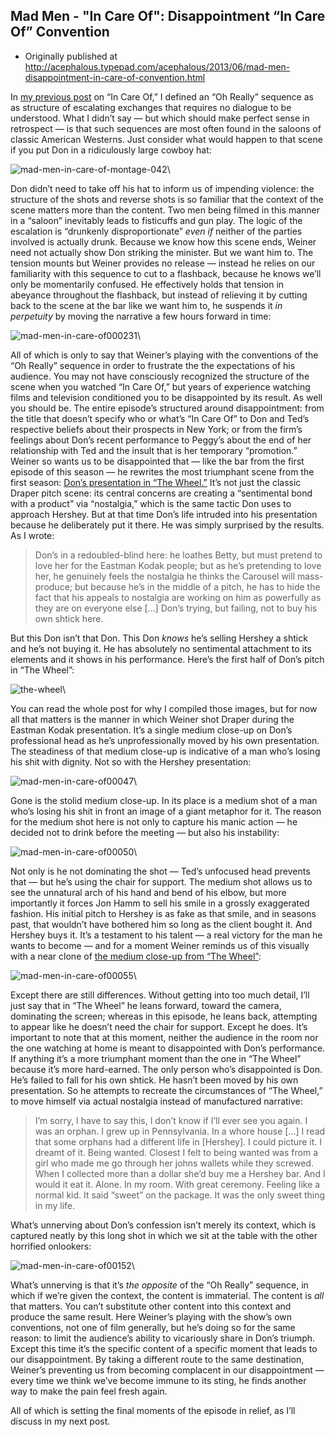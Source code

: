 ## Mad Men - "In Care Of": Disappointment “In Care Of” Convention

 * Originally published at http://acephalous.typepad.com/acephalous/2013/06/mad-men-disappointment-in-care-of-convention.html

In [my previous post](http://www.lawyersgunsmoneyblog.com/2013/06/mad-men-in-care-of-what-oh-really) on “In Care Of,” I defined an “Oh Really” sequence as as structure of escalating exchanges that requires no dialogue to be understood. What I didn’t say — but which should make perfect sense in retrospect — is that such sequences are most often found in the saloons of classic American Westerns. Just consider what would happen to that scene if you put Don in a ridiculously large cowboy hat:

![mad-men-in-care-of-montage-042](../../images/tv/mad-men/in-care-of-2/mad-men-in-care-of-montage-042.jpg)\ 

Don didn’t need to take off his hat to inform us of impending violence: the structure of the shots and reverse shots is so familiar that the context of the scene matters more than the content. Two men being filmed in this manner in a “saloon” inevitably leads to fisticuffs and gun play. The logic of the escalation is “drunkenly disproportionate” *even if* neither of the parties involved is actually drunk. Because we know how this scene ends, Weiner need not actually show Don striking the minister. But we want him to. The tension mounts but Weiner provides no release — instead he relies on our familiarity with this sequence to cut to a flashback, because he knows we’ll only be momentarily confused. He effectively holds that tension in abeyance throughout the flashback, but instead of relieving it by cutting back to the scene at the bar like we want him to, he suspends it *in perpetuity* by moving the narrative a few hours forward in time:

![mad-men-in-care-of000231](../../images/tv/mad-men/in-care-of-2/mad-men-in-care-of000231.png)\ 

All of which is only to say that Weiner’s playing with the conventions of the “Oh Really” sequence in order to frustrate the the expectations of his audience. You may not have consciously recognized the structure of the scene when you watched “In Care Of,” but years of experience watching films and television conditioned you to be disappointed by its result. As well you should be. The entire episode’s structured around disappointment: from the title that doesn’t specify who or what’s “In Care Of” to Don and Ted’s respective beliefs about their prospects in New York; or from the firm’s feelings about Don’s recent performance to Peggy’s about the end of her relationship with Ted and the insult that is her temporary “promotion.” Weiner so wants us to be disappointed that — like the bar from the first episode of this season — he rewrites the most triumphant scene from the first season: [Don’s presentation in “The Wheel.”](http://acephalous.typepad.com/acephalous/2012/06/mad-men-the-wheel.html) It’s not just the classic Draper pitch scene: its central concerns are creating a “sentimental bond with a product” via “nostalgia,” which is the same tactic Don uses to approach Hershey. But at that time Don’s life intruded into his presentation because he deliberately put it there. He was simply surprised by the results. As I wrote:

> Don’s in a redoubled-blind here: he loathes Betty, but must pretend to love her for the Eastman Kodak people; but as he’s pretending to love her, he genuinely feels the nostalgia he thinks the Carousel will mass-produce; but because he’s in the middle of a pitch, he has to hide the fact that his appeals to nostalgia are working on him as powerfully as they are on everyone else [...] Don’s trying, but failing, not to buy his own shtick here.

But this Don isn’t that Don. This Don *knows* he’s selling Hershey a shtick and he’s not buying it. He has absolutely no sentimental attachment to its elements and it shows in his performance. Here’s the first half of Don’s pitch in “The Wheel”:

![the-wheel](../../images/tv/mad-men/in-care-of-2/the-wheel.jpg)\ 

You can read the whole post for why I compiled those images, but for now all that matters is the manner in which Weiner shot Draper during the Eastman Kodak presentation. It’s a single medium close-up on Don’s professional head as he’s unprofessionally moved by his own presentation. The steadiness of that medium close-up is indicative of a man who’s losing his shit with dignity. Not so with the Hershey presentation:

![mad-men-in-care-of00047](../../images/tv/mad-men/in-care-of-2/mad-men-in-care-of00047.png)\ 

Gone is the stolid medium close-up. In its place is a medium shot of a man who’s losing his shit in front an image of a giant metaphor for it. The reason for the medium shot here is not only to capture his manic action — he decided not to drink before the meeting — but also his instability:

![mad-men-in-care-of00050](../../images/tv/mad-men/in-care-of-2/mad-men-in-care-of00050.png)\ 

Not only is he not dominating the shot — Ted’s unfocused head prevents that — but he’s using the chair for support. The medium shot allows us to see the unnatural arch of his hand and bend of his elbow, but more importantly it forces Jon Hamm to sell his smile in a grossly exaggerated fashion. His initial pitch to Hershey is as fake as that smile, and in seasons past, that wouldn’t have bothered him so long as the client bought it. And Hershey buys it. It’s a testament to his talent — a real victory for the man he wants to become — and for a moment Weiner reminds us of this visually with a near clone of [the medium close-up from “The Wheel”](http://acephalous.typepad.com/.a/6a00d8341c2df453ef017615b9ddc4970c-500wi):

![mad-men-in-care-of00055](../../images/tv/mad-men/in-care-of-2/mad-men-in-care-of00055.png)\ 

Except there are still differences. Without getting into too much detail, I’ll just say that in “The Wheel” he leans forward, toward the camera, dominating the screen; whereas in this episode, he leans back, attempting to appear like he doesn’t need the chair for support. Except he does. It’s important to note that at this moment, neither the audience in the room nor the one watching at home is meant to disappointed with Don’s performance. If anything it’s a more triumphant moment than the one in “The Wheel” because it’s more hard-earned. The only person who’s disappointed is Don. He’s failed to fall for his own shtick. He hasn’t been moved by his own presentation. So he attempts to recreate the circumstances of “The Wheel,” to move himself via actual nostalgia instead of manufactured narrative:

> I’m sorry, I have to say this, I don’t know if I’ll ever see you again. I was an orphan. I grew up in Pennsylvania. In a whore house [...] I  read that some orphans had a different life in [Hershey]. I could picture it. I dreamt of it. Being wanted. Closest I felt to being wanted was from a girl who made me go through her johns wallets while they screwed. When I collected more than a dollar she’d buy me a
Hershey bar. And I would it eat it. Alone. In my room. With great ceremony. Feeling like a normal kid. It said “sweet” on the package. It was the only sweet thing in my life.

What’s unnerving about Don’s confession isn’t merely its context, which is captured neatly by this long shot in which we sit at the table with the other horrified onlookers:

![mad-men-in-care-of00152](../../images/tv/mad-men/in-care-of-2/mad-men-in-care-of00152.png)\ 

What’s unnerving is that it’s *the opposite* of the “Oh Really” sequence, in which if we’re given the context, the content is immaterial. The content is *all* that matters. You can’t substitute other content into this context and produce the same result. Here Weiner’s playing with the show’s own conventions, not one of film generally, but he’s doing so for the same reason: to limit the audience’s ability to vicariously share in Don’s triumph. Except this time it’s the specific content of a specific moment that leads to our disappointment. By taking a different route to the same destination, Weiner’s preventing us from becoming complacent in our disappointment — every time we think we’ve become immune to its sting, he finds another way to make the pain feel fresh again.

All of which is setting the final moments of the episode in relief, as I’ll discuss in my next post.
